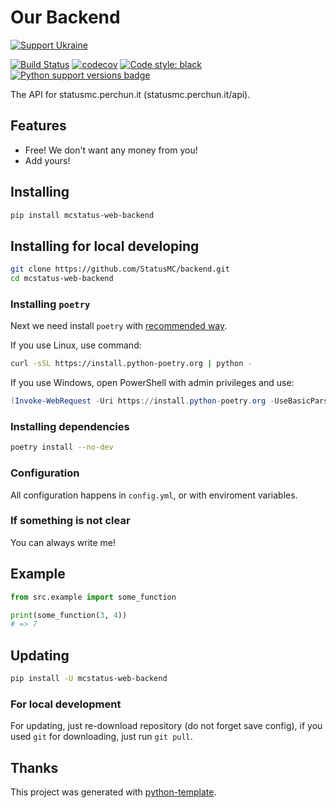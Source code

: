 # Our Backend

[![Support Ukraine](https://badgen.net/badge/support/UKRAINE/?color=0057B8&labelColor=FFD700)](https://www.gov.uk/government/news/ukraine-what-you-can-do-to-help)

[![Build Status](https://github.com/StatusMC/backend/actions/workflows/test.yml/badge.svg?branch=master)](https://github.com/StatusMC/backend/actions?query=workflow%3Atest)
[![codecov](https://codecov.io/gh/StatusMC/backend/branch/master/graph/badge.svg)](https://codecov.io/gh/StatusMC/backend)
[![Code style: black](https://img.shields.io/badge/code%20style-black-000000.svg)](https://github.com/psf/black)
[![Python support versions badge](https://img.shields.io/badge/python-3.8%20%7C%203.9%20%7C%203.10%20%7C%203.11-blue)](https://www.python.org/downloads/)

The API for statusmc.perchun.it (statusmc.perchun.it/api).

## Features

- Free! We don't want any money from you!
- Add yours!

## Installing

```bash
pip install mcstatus-web-backend
```

## Installing for local developing

```bash
git clone https://github.com/StatusMC/backend.git
cd mcstatus-web-backend
```

### Installing `poetry`

Next we need install `poetry` with [recommended way](https://python-poetry.org/docs/master/#installation).

If you use Linux, use command:

```bash
curl -sSL https://install.python-poetry.org | python -
```

If you use Windows, open PowerShell with admin privileges and use:

```powershell
(Invoke-WebRequest -Uri https://install.python-poetry.org -UseBasicParsing).Content | python -
```

### Installing dependencies

```bash
poetry install --no-dev
```

### Configuration

All configuration happens in `config.yml`, or with enviroment variables.

### If something is not clear

You can always write me!

## Example

```py
from src.example import some_function

print(some_function(3, 4))
# => 7
```

## Updating

```bash
pip install -U mcstatus-web-backend
```

### For local development

For updating, just re-download repository (do not forget save config),
if you used `git` for downloading, just run `git pull`.

## Thanks

This project was generated with [python-template](https://github.com/PerchunPak/python-template).
